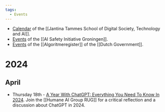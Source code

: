 ```yaml
---
tags:
  - Events
---
```


- [Calendar](https://www.rug.nl/jantina-tammes-school/calendar/) of the [[Jantina Tammes School of Digital Society, Technology and AI]].
- [Events](https://www.aisig.org/get-involved) of the [[AI Safety Initiative Groningen]].
- [Events](https://algoritmes.pleio.nl/events) of the [[Algoritmeregister]] of the [[Dutch Government]].


# 2024
## April
- Thursday 18th - [A Year With ChatGPT: Everything You Need To Know In 2024](https://www.rug.nl/research/clcg/research/cl/research/a-year-with-chatgpt). Join the [[Humane AI Group RUG]] for a critical reflection and a discussion about ChatGPT in 2024.